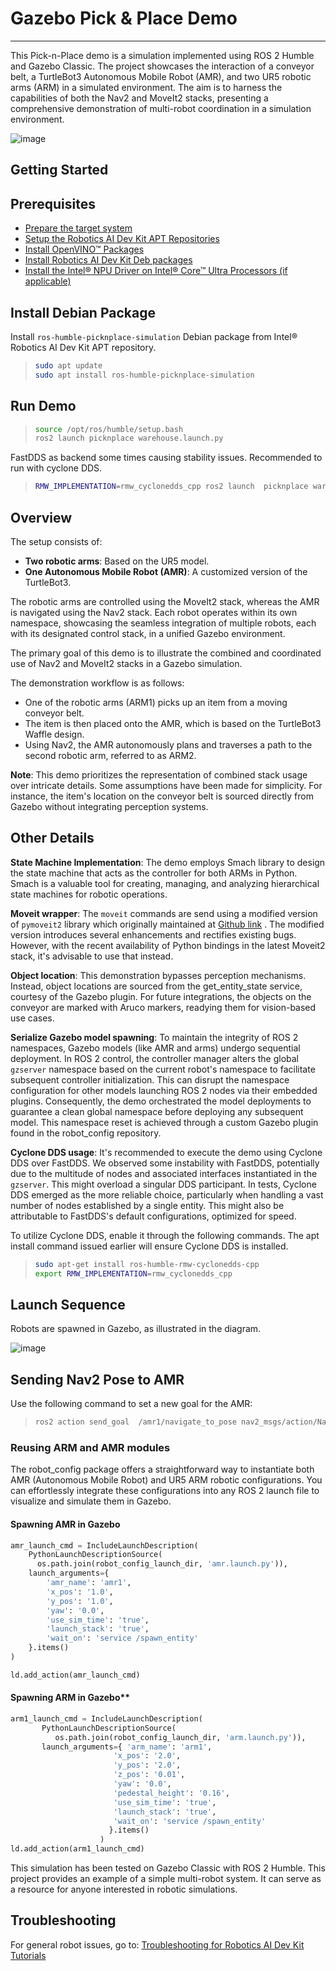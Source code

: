 
# Gazebo Pick & Place Demo

---

This Pick-n-Place demo is a simulation implemented using ROS 2 Humble
and Gazebo Classic. The project showcases the interaction of a conveyor
belt, a TurtleBot3 Autonomous Mobile Robot (AMR), and two UR5 robotic
arms (ARM) in a simulated environment. The aim is to harness the
capabilities of both the Nav2 and MoveIt2 stacks, presenting a
comprehensive demonstration of multi-robot coordination in a simulation
environment.

![image](images/picknplace.png)

## Getting Started

## Prerequisites

- [Prepare the target system](https://docs.openedgeplatform.intel.com/edge-ai-suites/robotics-ai-suite/main/robotics/gsg_robot/prepare-system.html)
- [Setup the Robotics AI Dev Kit APT Repositories](https://docs.openedgeplatform.intel.com/robotics-ai-suite/robotics-ai-suite/main/robotics/gsg_robot/apt-setup.html)
- [Install OpenVINO™ Packages](https://docs.openedgeplatform.intel.com/robotics-ai-suite/robotics-ai-suite/main/robotics/gsg_robot/install-openvino.html)
- [Install Robotics AI Dev Kit Deb packages](https://docs.openedgeplatform.intel.com/robotics-ai-suite/robotics-ai-suite/main/robotics/gsg_robot/install.html)
- [Install the Intel® NPU Driver on Intel® Core™ Ultra Processors (if applicable)](https://docs.openedgeplatform.intel.com/robotics-ai-suite/robotics-ai-suite/main/robotics/gsg_robot/install-npu-driver.html)

## Install Debian Package

Install `ros-humble-picknplace-simulation` Debian package from Intel®
Robotics AI Dev Kit APT repository.

> ```bash
> sudo apt update
> sudo apt install ros-humble-picknplace-simulation
> ```

## Run Demo

> ``` bash
> source /opt/ros/humble/setup.bash
> ros2 launch picknplace warehouse.launch.py
> ```

FastDDS as backend some times causing stability issues. Recommended to
run with cyclone DDS.

> ``` bash
> RMW_IMPLEMENTATION=rmw_cyclonedds_cpp ros2 launch  picknplace warehouse.launch.py
> ```

## Overview

The setup consists of:

- **Two robotic arms**: Based on the UR5 model.
- **One Autonomous Mobile Robot (AMR)**: A customized version of the
  TurtleBot3.

The robotic arms are controlled using the MoveIt2 stack, whereas the AMR
is navigated using the Nav2 stack. Each robot operates within its own
namespace, showcasing the seamless integration of multiple robots, each
with its designated control stack, in a unified Gazebo environment.

The primary goal of this demo is to illustrate the combined and
coordinated use of Nav2 and MoveIt2 stacks in a Gazebo simulation.

The demonstration workflow is as follows:

- One of the robotic arms (ARM1) picks up an item from a moving conveyor
  belt.
- The item is then placed onto the AMR, which is based on the TurtleBot3
  Waffle design.
- Using Nav2, the AMR autonomously plans and traverses a path to the
  second robotic arm, referred to as ARM2.

**Note**: This demo prioritizes the representation of combined stack
usage over intricate details. Some assumptions have been made for
simplicity. For instance, the item\'s location on the conveyor belt is
sourced directly from Gazebo without integrating perception systems.

## Other Details

**State Machine Implementation**: The demo employs Smach library to
design the state machine that acts as the controller for both ARMs in
Python. Smach is a valuable tool for creating, managing, and analyzing
hierarchical state machines for robotic operations.

**Moveit wrapper**: The `moveit` commands are send using a modified
version of `pymoveit2` library which originally maintained at
[Github link](https://github.com/AndrejOrsula/pymoveit2) . The modified version
introduces several enhancements and rectifies existing bugs. However,
with the recent availability of Python bindings in the latest Moveit2
stack, it\'s advisable to use that instead.

**Object location**: This demonstration bypasses perception mechanisms.
Instead, object locations are sourced from the get_entity_state service,
courtesy of the Gazebo plugin. For future integrations, the objects on
the conveyor are marked with Aruco markers, readying them for
vision-based use cases.

**Serialize Gazebo model spawning**: To maintain the integrity of ROS 2
namespaces, Gazebo models (like AMR and arms) undergo sequential
deployment. In ROS 2 control, the controller manager alters the global
`gzserver` namespace based on the current robot\'s namespace to
facilitate subsequent controller initialization. This can disrupt the
namespace configuration for other models launching ROS 2 nodes via their
embedded plugins. Consequently, the demo orchestrated the model
deployments to guarantee a clean global namespace before deploying any
subsequent model. This namespace reset is achieved through a custom
Gazebo plugin found in the robot_config repository.

**Cyclone DDS usage**: It\'s recommended to execute the demo using
Cyclone DDS over FastDDS. We observed some instability with FastDDS,
potentially due to the multitude of nodes and associated interfaces
instantiated in the `gzserver`. This might overload a singular DDS
participant. In tests, Cyclone DDS emerged as the more reliable choice,
particularly when handling a vast number of nodes established by a
single entity. This might also be attributable to FastDDS\'s default
configurations, optimized for speed.

To utilize Cyclone DDS, enable it through the following commands. The
apt install command issued earlier will ensure Cyclone DDS is installed.

> ``` bash
> sudo apt-get install ros-humble-rmw-cyclonedds-cpp
> export RMW_IMPLEMENTATION=rmw_cyclonedds_cpp
> ```

## Launch Sequence

Robots are spawned in Gazebo, as illustrated in the diagram.

![image](images/picknplace_sequence.png)

## Sending Nav2 Pose to AMR

Use the following command to set a new goal for the AMR:

> ``` bash
> ros2 action send_goal  /amr1/navigate_to_pose nav2_msgs/action/NavigateToPose "pose: {header: {frame_id: map}, pose: {position: {x: -3.2, y: -0.50, z: 0.0}, orientation:{x: 0.0, y: 0.0, z: 0, w: 1.0000000}}}"
> ```

### Reusing ARM and AMR modules

The robot_config package offers a straightforward way to instantiate
both AMR (Autonomous Mobile Robot) and UR5 ARM robotic configurations.
You can effortlessly integrate these configurations into any ROS 2
launch file to visualize and simulate them in Gazebo.

#### Spawning AMR in Gazebo

``` python
amr_launch_cmd = IncludeLaunchDescription(
    PythonLaunchDescriptionSource(
      os.path.join(robot_config_launch_dir, 'amr.launch.py')),
    launch_arguments={
        'amr_name': 'amr1',
        'x_pos': '1.0',
        'y_pos': '1.0',
        'yaw': '0.0',
        'use_sim_time': 'true',
        'launch_stack': 'true',
        'wait_on': 'service /spawn_entity'
    }.items()
)

ld.add_action(amr_launch_cmd)
```

#### Spawning ARM in Gazebo**

``` python
arm1_launch_cmd = IncludeLaunchDescription(
       PythonLaunchDescriptionSource(
          os.path.join(robot_config_launch_dir, 'arm.launch.py')),
       launch_arguments={ 'arm_name': 'arm1',
                       'x_pos': '2.0',
                       'y_pos': '2.0',
                       'z_pos': '0.01',
                       'yaw': '0.0',
                       'pedestal_height': '0.16',
                       'use_sim_time': 'true',
                       'launch_stack': 'true',
                       'wait_on': 'service /spawn_entity'
                      }.items()
                    )
ld.add_action(arm1_launch_cmd)
```

This simulation has been tested on Gazebo Classic with ROS 2 Humble.
This project provides an example of a simple multi-robot system. It can
serve as a resource for anyone interested in robotic simulations.

## Troubleshooting

For general robot issues, go to: [Troubleshooting for Robotics AI Dev Kit Tutorials](https://docs.openedgeplatform.intel.com/edge-ai-suites/robotics-ai-suite/main/robotics/dev_guide/tutorials_amr/robot-tutorials-troubleshooting.html)
